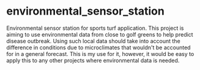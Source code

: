 # environmental_sensor_station
Environmental sensor station for sports turf application.
This project is aiming to use environmental data from close to golf greens to help predict disease outbreak.
Using such local data should take into account the difference in conditions due to microclimates that wouldn't be accounted for in a general forecast.
This is my use for it, however, it would be easy to apply this to any other projects where environmental data is needed. 
